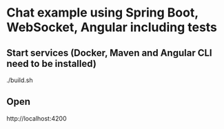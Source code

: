 # Chat example using Spring Boot, WebSocket, Angular including tests

## Start services (Docker, Maven and Angular CLI need to be installed)
./build.sh

## Open
http://localhost:4200